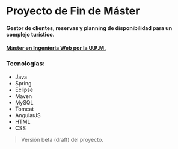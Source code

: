 # Proyecto de Fin de Máster
#### Gestor de clientes, reservas y planning de disponibilidad para un complejo turístico.
#### [Máster en Ingeniería Web por la U.P.M.](http://miw.etsisi.upm.es)

### Tecnologías:
* Java
* Spring
* Eclipse
* Maven
* MySQL
* Tomcat
* AngularJS
* HTML
* CSS

> Versión beta (draft) del proyecto.
